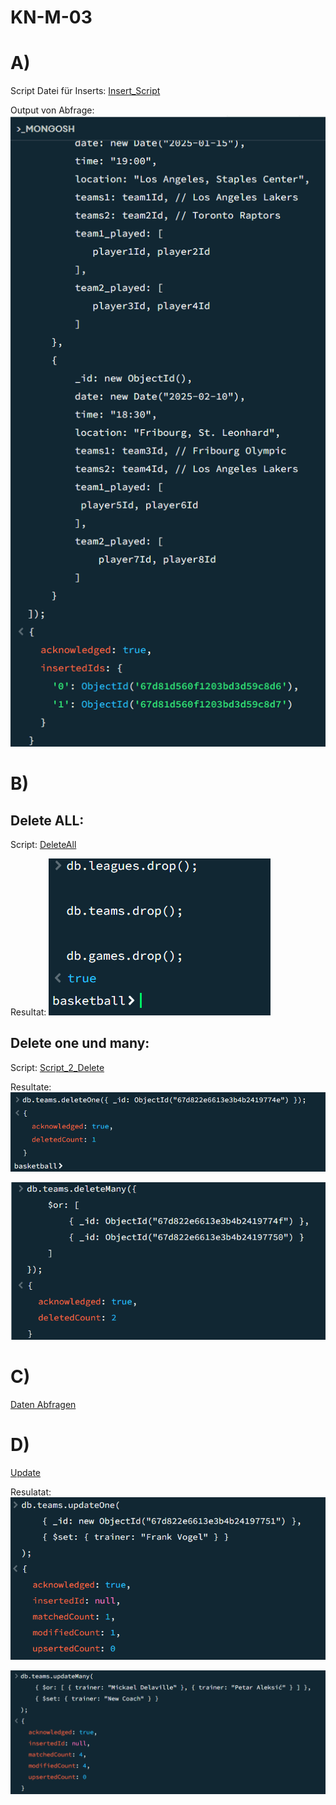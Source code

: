 # KN-M-03

# A)
Script Datei für Inserts:
[Insert_Script](KN03_insert.js)

Output von Abfrage:
![alt text](image.png)

# B)

## Delete ALL:
Script:
[DeleteAll](DeleteALL.js)

Resultat:
![Bild](image-1.png)


## Delete one und many:
Script: [Script_2_Delete](2Delete.js)

Resultate:
![Output_DeleteOne](image-2.png)

![Output_DeleteMany](image-3.png)

# C) 
[Daten Abfragen](DatenAbfragen.js)


# D)
[Update](UPDATE.js)

Resulatat:
![UpdateOne](image-4.png)

![UpdateMany](image-5.png)